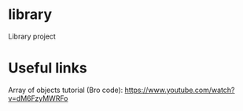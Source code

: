 # library

Library project

# Useful links

Array of objects tutorial (Bro code):
https://www.youtube.com/watch?v=dM6FzyMWRFo